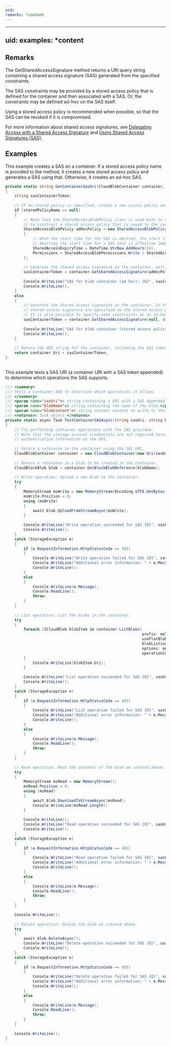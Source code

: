 ```yaml
---
uid: 
remarks: *content
---
```

---
uid: 
examples: *content
---
## Remarks  
 The GetSharedAccessSignature method returns a URI query string containing  a shared access signature (SAS) generated from the specified constraints.  
  
 The SAS constraints may be provided by a stored access policy that is defined for the container and then associated with a SAS. Or, the constraints may be defined ad-hoc on the SAS itself.  
  
 Using a stored access policy is recommended when possible, so that the SAS can be revoked if it is compromised.  
  
 For more information about shared access signatures, see [Delegating Access with a Shared Access Signature](../Topic/Delegating%20Access%20with%20a%20Shared%20Access%20Signature.md) and [Using Shared Access Signatures (SAS)](https://azure.microsoft.com/documentation/articles/storage-dotnet-shared-access-signature-part-1/).  
  
## Examples  
 This example creates a SAS on a container. If a stored access policy name is provided to the method, it creates a new stored access policy and generates a SAS using that. Otherwise, it creates an ad-hoc SAS.  
  
```c#  
private static string GetContainerSasUri(CloudBlobContainer container, string storedPolicyName = null)  
{  
    string sasContainerToken;  
  
    // If no stored policy is specified, create a new access policy and define its constraints.  
    if (storedPolicyName == null)  
    {  
        // Note that the SharedAccessBlobPolicy class is used both to define the parameters of an ad-hoc SAS, and   
        // to construct a shared access policy that is saved to the container's shared access policies.   
        SharedAccessBlobPolicy adHocPolicy = new SharedAccessBlobPolicy()  
        {  
            // When the start time for the SAS is omitted, the start time is assumed to be the time when the storage service receives the request.   
            // Omitting the start time for a SAS that is effective immediately helps to avoid clock skew.  
            SharedAccessExpiryTime = DateTime.UtcNow.AddHours(24),  
            Permissions = SharedAccessBlobPermissions.Write | SharedAccessBlobPermissions.List  
        };  
  
        // Generate the shared access signature on the container, setting the constraints directly on the signature.  
        sasContainerToken = container.GetSharedAccessSignature(adHocPolicy, null);  
  
        Console.WriteLine("SAS for blob container (ad hoc): {0}", sasContainerToken);  
        Console.WriteLine();  
    }  
    else  
    {  
        // Generate the shared access signature on the container. In this case, all of the constraints for the  
        // shared access signature are specified on the stored access policy, which is provided by name.  
        // It is also possible to specify some constraints on an ad-hoc SAS and others on the stored access policy.  
        sasContainerToken = container.GetSharedAccessSignature(null, storedPolicyName);  
  
        Console.WriteLine("SAS for blob container (stored access policy): {0}", sasContainerToken);  
        Console.WriteLine();  
    }  
  
    // Return the URI string for the container, including the SAS token.  
    return container.Uri + sasContainerToken;  
}  
  
```  
  
 This example tests a SAS URI (a container URI with a SAS token appended) to determine which operations the SAS supports.  
  
```c#  
/// <summary>  
/// Tests a container SAS to determine which operations it allows.  
/// </summary>  
/// <param name="sasUri">A string containing a URI with a SAS appended.</param>  
/// <param name="blobName">A string containing the name of the blob.</param>  
/// <param name="blobContent">A string content content to write to the blob.</param>  
/// <returns>A Task object.</returns>  
private static async Task TestContainerSASAsync(string sasUri, string blobName, string blobContent)  
{  
    // Try performing container operations with the SAS provided.  
    // Note that the storage account credentials are not required here; the SAS provides the necessary  
    // authentication information on the URI.  
  
    // Return a reference to the container using the SAS URI.  
    CloudBlobContainer container = new CloudBlobContainer(new Uri(sasUri));  
  
    // Return a reference to a blob to be created in the container.  
    CloudBlockBlob blob = container.GetBlockBlobReference(blobName);  
  
    // Write operation: Upload a new blob to the container.  
    try  
    {  
        MemoryStream msWrite = new MemoryStream(Encoding.UTF8.GetBytes(blobContent));  
        msWrite.Position = 0;  
        using (msWrite)  
        {  
            await blob.UploadFromStreamAsync(msWrite);  
        }  
  
        Console.WriteLine("Write operation succeeded for SAS {0}", sasUri);  
        Console.WriteLine();  
    }  
    catch (StorageException e)  
    {  
        if (e.RequestInformation.HttpStatusCode == 403)  
        {  
            Console.WriteLine("Write operation failed for SAS {0}", sasUri);  
            Console.WriteLine("Additional error information: " + e.Message);  
            Console.WriteLine();  
        }  
        else  
        {  
            Console.WriteLine(e.Message);  
            Console.ReadLine();  
            throw;  
        }  
    }  
  
    // List operation: List the blobs in the container.  
    try  
    {  
        foreach (ICloudBlob blobItem in container.ListBlobs(  
                                                            prefix: null,   
                                                            useFlatBlobListing: true,   
                                                            blobListingDetails: BlobListingDetails.None,   
                                                            options: null,   
                                                            operationContext: null))  
        {  
            Console.WriteLine(blobItem.Uri);  
        }  
  
        Console.WriteLine("List operation succeeded for SAS {0}", sasUri);  
        Console.WriteLine();  
    }  
    catch (StorageException e)  
    {  
        if (e.RequestInformation.HttpStatusCode == 403)  
        {  
            Console.WriteLine("List operation failed for SAS {0}", sasUri);  
            Console.WriteLine("Additional error information: " + e.Message);  
            Console.WriteLine();  
        }  
        else  
        {  
            Console.WriteLine(e.Message);  
            Console.ReadLine();  
            throw;  
        }  
    }  
  
    // Read operation: Read the contents of the blob we created above.  
    try  
    {  
        MemoryStream msRead = new MemoryStream();  
        msRead.Position = 0;  
        using (msRead)  
        {  
            await blob.DownloadToStreamAsync(msRead);  
            Console.WriteLine(msRead.Length);  
        }  
  
        Console.WriteLine();  
        Console.WriteLine("Read operation succeeded for SAS {0}", sasUri);  
        Console.WriteLine();  
    }  
    catch (StorageException e)  
    {  
        if (e.RequestInformation.HttpStatusCode == 403)  
        {  
            Console.WriteLine("Read operation failed for SAS {0}", sasUri);  
            Console.WriteLine("Additional error information: " + e.Message);  
            Console.WriteLine();  
        }  
        else  
        {  
            Console.WriteLine(e.Message);  
            Console.ReadLine();  
            throw;  
        }  
    }  
  
    Console.WriteLine();  
  
    // Delete operation: Delete the blob we created above.  
    try  
    {  
        await blob.DeleteAsync();  
        Console.WriteLine("Delete operation succeeded for SAS {0}", sasUri);  
        Console.WriteLine();  
    }  
    catch (StorageException e)  
    {  
        if (e.RequestInformation.HttpStatusCode == 403)  
        {  
            Console.WriteLine("Delete operation failed for SAS {0}", sasUri);  
            Console.WriteLine("Additional error information: " + e.Message);  
            Console.WriteLine();  
        }  
        else  
        {  
            Console.WriteLine(e.Message);  
            Console.ReadLine();  
            throw;  
        }  
    }  
  
    Console.WriteLine();  
}  
  
```